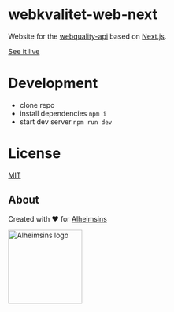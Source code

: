 # webkvalitet-web-next

Website for the [webquality-api](https://github.com/Alheimsins/webkvalitet-api) based on [Next.js](https://nextjs.org/).

[See it live](https://webkvalitet-web-next.vercel.app)

# Development

- clone repo
- install dependencies `npm i`
- start dev server `npm run dev`

# License

[MIT](LICENSE)

## About

Created with ❤ for [Alheimsins](https://alheimsins.net)

<img src="https://image.ibb.co/dPH08G/logo_black.png" alt="Alheimsins logo" height="150px" width="150px" />

